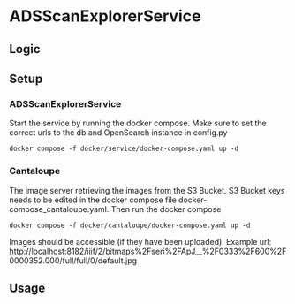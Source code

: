 # ADSScanExplorerService
## Logic
## Setup

### ADSScanExplorerService

Start the service by running the docker compose. Make sure to set the correct urls to the db and OpenSearch instance in config.py
```
docker compose -f docker/service/docker-compose.yaml up -d
```

### Cantaloupe

The image server retrieving the images from the S3 Bucket. S3 Bucket keys needs to be edited in the docker compose file docker-compose_cantaloupe.yaml. Then run the docker compose 

```
docker compose -f docker/cantaloupe/docker-compose.yaml up -d
```

Images should be accessible (if they have been uploaded).
Example url:
http://localhost:8182/iiif/2/bitmaps%2Fseri%2FApJ__%2F0333%2F600%2F0000352.000/full/full/0/default.jpg


## Usage